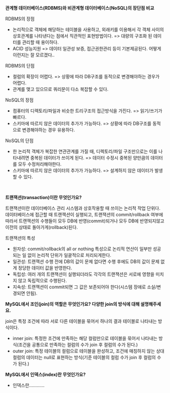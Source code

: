 <strong>관계형 데이터베이스(RDBMS)와 비관계형 데이터베이스(NoSQL)의 장단점 비교</strong>

RDBMS의 장점 

- 논리적으로 객체에 해당하는 테이블을 사용하고, 외래키를 이용해서 각 객체 사이의 상호관계를 나타낸다는 점에서 직관적인 표현방법이다. 
  => 대량의 구조화 된 데이터를 관리할 때 용이하다.
- ACID 성능지원 => 데이터 일관성 보증, 접근권한관리 등이 기본제공된다. 어떻게 이런지는 잘 모르겠다..

RDBMS의 단점 

- 컬럼의 확장이 어렵다.
  => 상황에 따라 DB구조를 동적으로 변경해야하는 경우가 어렵다.
- 관계를 맺고 있으므로 쿼리문이 다소 복잡할 수 있다.

NoSQL의 장점 

- 컴퓨터의 디렉토리/파일과 비슷한 트리구조의 접근방식을 가진다. 
  => 읽기/쓰기가 빠르다.
- 스키마에 따르지 않은 데이터의 추가가 가능하다.
  => 상황에 따라 DB구조를 동적으로 변경해야하는 경우 유용하다.

NoSQL의 단점  

- 한 논리적 객체가 복잡한 연관관계를 가질 때, 디렉토리/파일 구조만으로는 이를 나타내려면 중복된 데이터가 쓰이게 된다.
  => 데이터 수정시 중복된 양만큼의 데이터를 모두 수정처리해야한다.
- 스키마에 따르지 않은 데이터의 추가가 가능하다.
  => 설계하지 않은 데이터가 발생할 수 있다.

<br>

<strong>트랜잭션(transaction)이란 무엇인가요?</strong>

트랜잭션이란 데이터베이스 관리 시스템과 상호작용할 때 쓰이는 논리적 작업 단위다.  
데이터베이스에 접근할 때 트랜잭션이 실행되고, 트랜잭션의 commit/rollback 여부에 따라서 트랜잭션의 수행들이 모두 DB에 반영(commit)되거나 모두 DB에 반영되지않고 이전의 상태로 돌아가게(rollback)된다.
  
  트랜잭션의 특성
- 원자성: commit/rollback의 all or nothing 특성으로 논리적 연산이 일부만 성공되는 일 없이 논리적 단위가 일괄적으로 처리되게한다.
- 일관성: 트랜잭션 수행 전에 DB의 값이 문제 없다면 수행 후에도 DB의 값이 문제 없게 정당한 데이터 값을 반영한다.
- 독립성: 여러 개의 트랜잭션이 실행되더라도 각각의 트랜잭션은 서로에 영향을 미치지 않고 독립적으로 수행된다.
- 지속성: 트랜잭션이 commit되면 그 값은 보존되어야 한다(시스템 장애로 소실/변경되면 안됨).


<strong>MySQL에서 조인(join)의 역할은 무엇인가요? 다양한 join의 방식에 대해 설명해주세요.</strong>

join은 특정 조건에 따라 서로 다른 테이블을 묶어서 하나의 결과 테이블로 나타내는 방식이다.

- inner join: 특정한 조건에 만족하는 해당 컬럼만으로 테이블을 묶어서 나타내는 방식(조건을 공통으로 만족하는 컬럼의 수가 join 후 컬럼의 수가 된다.)
- outer join: 특정 테이블의 컬럼으로 테이블을 완성하고, 조건에 매칭하지 않는 상대 컬럼의 데이터는 null로 표현하는 방식(기준 테이블의 컬럼 수가 join 후 컬럼의 수가 된다.)

<strong>MySQL에서 인덱스(index)란 무엇인가요?</strong>

- 인덱스란............
